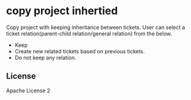 # copy project inhertied

Copy project with keeping inheritance between tickets.
User can select a ticket relation(parent-child relation/general relation) from the below.

* Keep
* Create new related tickets based on previous tickets.
* Do not keep any relation.


## License

Apache License 2

